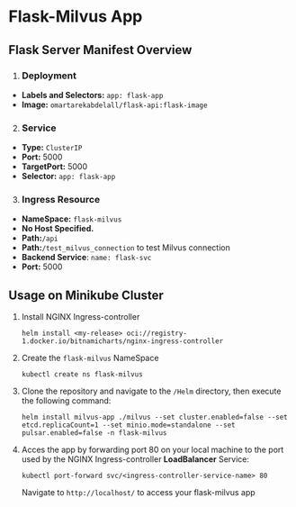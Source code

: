 # Flask-Milvus App
 ## Flask Server Manifest Overview

1. ### Deployment
- **Labels and Selectors:** `app: flask-app`
- **Image:** `omartarekabdelall/flask-api:flask-image`

2. ### Service
- **Type:** `ClusterIP`
- **Port:** 5000
- **TargetPort:** 5000
- **Selector:** `app: flask-app`

3. ### Ingress Resource
- **NameSpace:** `flask-milvus`
- **No Host Specified.**
- **Path:**`/api`
- **Path:**`/test_milvus_connection` to test Milvus connection
- **Backend Service**: `name: flask-svc`
- **Port:** 5000

## Usage on Minikube Cluster

1. Install NGINX Ingress-controller
   ```
   helm install <my-release> oci://registry-1.docker.io/bitnamicharts/nginx-ingress-controller
    ```
2. Create the `flask-milvus` NameSpace    
    ```
    kubectl create ns flask-milvus
    ```

3. Clone the repository and navigate to the `/Helm` directory, then execute the following command:
    ```
    helm install milvus-app ./milvus --set cluster.enabled=false --set etcd.replicaCount=1 --set minio.mode=standalone --set pulsar.enabled=false -n flask-milvus
   ```
 
2. Acces the app by forwarding port 80 on your local machine to the port used by the NGINX Ingress-controller **LoadBalancer** Service:
    ```
    kubectl port-forward svc/<ingress-controller-service-name> 80
    ```
    Navigate to `http://localhost/` to access your flask-milvus app

